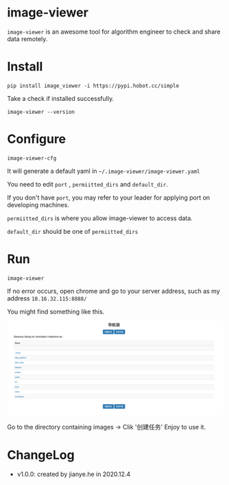 # image-viewer

`image-viewer` is an awesome tool for algorithm engineer to check and share data remotely.


# Install

```
pip install image_viewer -i https://pypi.hobot.cc/simple 
```
Take a check if installed successfully.

```
image-viewer --version
```

# Configure

```
image-viewer-cfg
```
It will generate a default yaml in `~/.image-viewer/image-viewer.yaml`

You need to edit `port` , `permiitted_dirs` and `default_dir`.

If you don't have `port`, you may refer to your leader for applying port on developing machines.

`permiitted_dirs` is where you allow image-viewer to access data.

`default_dir` should be one of `permiitted_dirs`

# Run

```
image-viewer
```

If no error occurs, open chrome and go to your server address, such as my address `10.16.32.115:8888/`

You might find something like this.

![](./docs/snapshot.png)

Go to the directory containing images -> Clik '创建任务'
Enjoy to use it.

# ChangeLog

- v1.0.0: created by jianye.he in 2020.12.4
